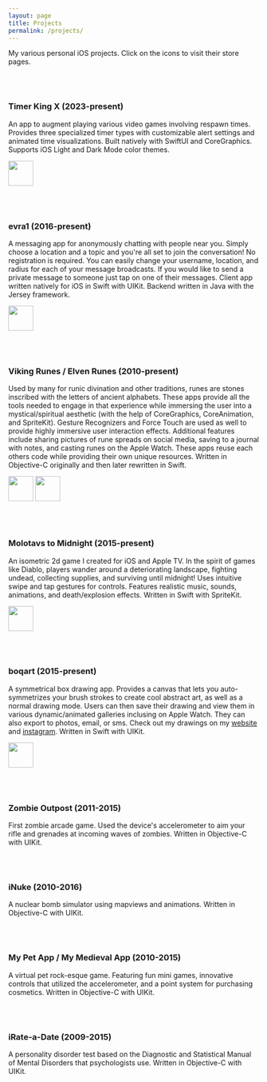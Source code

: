 ```yaml
---
layout: page
title: Projects
permalink: /projects/
---
```

My various personal iOS projects. Click on the icons to visit their store pages.

<br><br>
### Timer King X (2023-present)
An app to augment playing various video games involving respawn times. Provides three specialized timer types with customizable alert settings and animated time visualizations. Built natively with SwiftUI and CoreGraphics. Supports iOS Light and Dark Mode color themes.

<a href="https://apps.apple.com/us/app/timer-king-x/id1673376569" target="itunes_store" style="display:inline-block;overflow:hidden;width:50px;height:50px;"><img
src="https://i.ibb.co/5xMSBNs/timerkingx7.png" style="height:100%;width:100%"></a>


<br><br>
### evra1 (2016-present)
A messaging app for anonymously chatting with people near you. Simply choose a location and a topic and you're all set to join the conversation! No registration is required. You can easily change your username, location, and radius for each of your message broadcasts. If you would like to send a private message to someone just tap on one of their messages. Client app written natively for iOS in Swift with UIKit. Backend written in Java with the Jersey framework.

<a href="https://apps.apple.com/us/app/evra1/id585910994" target="itunes_store" style="display:inline-block;overflow:hidden;width:50px;height:50px;"><img
src="https://is3-ssl.mzstatic.com/image/thumb/Purple18/v4/a8/9a/b2/a89ab2cb-bc21-1f97-69d8-677eba726e1e/pr_source.png/292x0w.png" style="height:100%;width:100%"></a>


<br><br>
### Viking Runes / Elven Runes (2010-present)
Used by many for runic divination and other traditions, runes are stones inscribed with the letters of ancient alphabets. These apps provide all the tools needed to engage in that experience while immersing the user into a mystical/spiritual aesthetic (with the help of CoreGraphics, CoreAnimation, and SpriteKit). Gesture Recognizers and Force Touch are used as well to provide highly immersive user interaction effects. Additional features include sharing pictures of rune spreads on social media, saving to a journal with notes, and casting runes on the Apple Watch. These apps reuse each others code while providing their own unique resources. Written in Objective-C originally and then later rewritten in Swift.

<a href="https://itunes.apple.com/us/app/viking-runes/id346993180?mt=8" target="itunes_store" style="display:inline-block;overflow:hidden;width:50px;height:50px;"><img
src="https://is3-ssl.mzstatic.com/image/thumb/Purple4/v4/ed/98/19/ed981975-dd19-5f79-2ff2-4f15e4d9243a/pr_source.png/292x0w.png" style="height:100%;width:100%"></a>
<a href="https://itunes.apple.com/us/app/elven-runes/id376531299?mt=8" target="itunes_store" style="display:inline-block;overflow:hidden;width:50px;height:50px;"><img
src="https://is4-ssl.mzstatic.com/image/thumb/Purple30/v4/63/1e/1c/631e1cfc-42f7-a59e-4ea5-2d177fd0f15a/pr_source.png/292x0w.png" style="height:100%;width:100%"></a>


<br><br>
### Molotavs to Midnight (2015-present)
An isometric 2d game I created for iOS and Apple TV. In the spirit of games like Diablo, players wander around a deteriorating landscape, fighting undead, collecting supplies, and surviving until midnight! Uses intuitive swipe and tap gestures for controls. Features realistic music, sounds, animations, and death/explosion effects. Written in Swift with SpriteKit.

<a href="https://itunes.apple.com/us/app/molotavs-to-midnight/id1065326654?mt=8" target="itunes_store" style="display:inline-block;overflow:hidden;width:50px;height:50px;"><img src="https://is1-ssl.mzstatic.com/image/thumb/Purple114/v4/47/aa/2b/47aa2b16-4af9-951b-d966-65acf367a7b6/AppIcon-1x_U007emarketing-0-6-0-0-85-220.png/292x0w.png" style="height:100%;width:100%"></a>


<br><br>
### boqart (2015-present)
A symmetrical box drawing app. Provides a canvas that lets you auto-symmetrizes your brush strokes to create cool abstract art, as well as a normal drawing mode. Users can then save their drawing and view them in various dynamic/animated galleries inclusing on Apple Watch. They can also export to photos, email, or sms. Check out my drawings on my <a href="http://www.boqart.com">website</a> and <a href="https://www.instagram.com/theo.apps/">instagram</a>. Written in Swift with UIKit.


<a href="https://itunes.apple.com/us/app/boq/id989616863?mt=8" target="itunes_store" style="display:inline-block;overflow:hidden;width:50px;height:50px;"><img src="https://i.ibb.co/cCXYYt5/Optional-boqart.png" style="height:100%;width:100%"></a>

<br><br>
### Zombie Outpost (2011-2015)
First zombie arcade game. Used the device's accelerometer to aim your rifle and grenades at incoming waves of zombies. Written in Objective-C with UIKit.


<br><br>
### iNuke (2010-2016)
A nuclear bomb simulator using mapviews and animations. Written in Objective-C with UIKit.


<br><br>
### My Pet App / My Medieval App (2010-2015)
A virtual pet rock-esque game. Featuring fun mini games, innovative controls that utilized the accelerometer, and a point system for purchasing cosmetics. Written in Objective-C with UIKit.


<br><br>
### iRate-a-Date (2009-2015)
A personality disorder test based on the Diagnostic and Statistical Manual of Mental Disorders that psychologists use. Written in Objective-C with UIKit.

